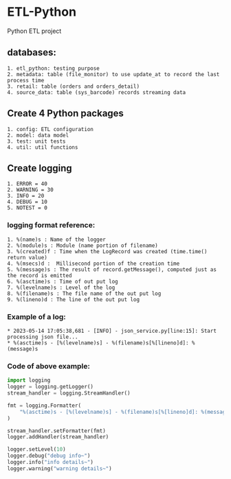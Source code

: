 # ETL-Python
Python ETL project

## databases:
    1. etl_python: testing purpose
    2. metadata: table (file_monitor) to use update_at to record the last process time
    3. retail: table (orders and orders_detail)
    4. source_data: table (sys_barcode) records streaming data

## Create 4 Python packages
    1. config: ETL configuration
    2. model: data model
    3. test: unit tests
    4. util: util functions

## Create logging 
    1. ERROR = 40
    2. WARNING = 30
    3. INFO = 20
    4. DEBUG = 10
    5. NOTEST = 0
### logging format reference:
    1. %(name)s : Name of the logger
    2. %(module)s : Module (name portion of filename)
    3. %(created)f : Time when the LogRecord was created (time.time() return value)
    4. %(msecs)d :  Millisecond portion of the creation time
    5. %(message)s : The result of record.getMessage(), computed just as the record is emitted
    6. %(asctime)s : Time of out put log
    7. %(levelname)s : Level of the log
    8. %(filename)s : The file name of the out put log
    9. %(lineno)d : The line of the out put log
### Example of a log:
    * 2023-05-14 17:05:38,681 - [INFO] - json_service.py[line:15]: Start processing json file...
    * %(asctime)s - [%(levelname)s] - %(filename)s[%[lineno]d]: %(message)s
### Code of above example:
```python
import logging
logger = logging.getLogger()
stream_handler = logging.StreamHandler()

fmt = logging.Formatter(
    "%(asctime)s - [%(levelname)s] - %(filename)s[%[lineno]d]: %(message)s"
)

stream_handler.setFormatter(fmt)
logger.addHandler(stream_handler)

logger.setLevel(10)
logger.debug("debug info~")
logger.info("info details~")
logger.warning("warning details~")
```




        